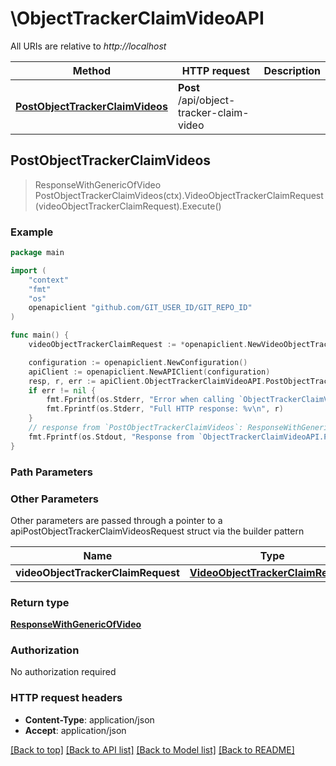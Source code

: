 # \ObjectTrackerClaimVideoAPI

All URIs are relative to *http://localhost*

Method | HTTP request | Description
------------- | ------------- | -------------
[**PostObjectTrackerClaimVideos**](ObjectTrackerClaimVideoAPI.md#PostObjectTrackerClaimVideos) | **Post** /api/object-tracker-claim-video | 



## PostObjectTrackerClaimVideos

> ResponseWithGenericOfVideo PostObjectTrackerClaimVideos(ctx).VideoObjectTrackerClaimRequest(videoObjectTrackerClaimRequest).Execute()



### Example

```go
package main

import (
	"context"
	"fmt"
	"os"
	openapiclient "github.com/GIT_USER_ID/GIT_REPO_ID"
)

func main() {
	videoObjectTrackerClaimRequest := *openapiclient.NewVideoObjectTrackerClaimRequest() // VideoObjectTrackerClaimRequest | 

	configuration := openapiclient.NewConfiguration()
	apiClient := openapiclient.NewAPIClient(configuration)
	resp, r, err := apiClient.ObjectTrackerClaimVideoAPI.PostObjectTrackerClaimVideos(context.Background()).VideoObjectTrackerClaimRequest(videoObjectTrackerClaimRequest).Execute()
	if err != nil {
		fmt.Fprintf(os.Stderr, "Error when calling `ObjectTrackerClaimVideoAPI.PostObjectTrackerClaimVideos``: %v\n", err)
		fmt.Fprintf(os.Stderr, "Full HTTP response: %v\n", r)
	}
	// response from `PostObjectTrackerClaimVideos`: ResponseWithGenericOfVideo
	fmt.Fprintf(os.Stdout, "Response from `ObjectTrackerClaimVideoAPI.PostObjectTrackerClaimVideos`: %v\n", resp)
}
```

### Path Parameters



### Other Parameters

Other parameters are passed through a pointer to a apiPostObjectTrackerClaimVideosRequest struct via the builder pattern


Name | Type | Description  | Notes
------------- | ------------- | ------------- | -------------
 **videoObjectTrackerClaimRequest** | [**VideoObjectTrackerClaimRequest**](VideoObjectTrackerClaimRequest.md) |  | 

### Return type

[**ResponseWithGenericOfVideo**](ResponseWithGenericOfVideo.md)

### Authorization

No authorization required

### HTTP request headers

- **Content-Type**: application/json
- **Accept**: application/json

[[Back to top]](#) [[Back to API list]](../README.md#documentation-for-api-endpoints)
[[Back to Model list]](../README.md#documentation-for-models)
[[Back to README]](../README.md)

